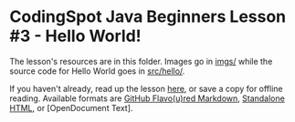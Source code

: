 CodingSpot Java Beginners Lesson #3 - Hello World!
=

The lesson's resources are in this folder. Images go in [imgs/](https://github.com/CodingSpot/Java-Beginners/tree/master/lesson3/imgs) while the source code for Hello World goes in [src/hello/](https://github.com/CodingSpot/Java-Beginners/tree/master/lesson3/src/hello).

If you haven't already, read up the lesson [here](http://www.codingspot.net/forum/discussion/8/java-beginners-3), or save a copy for offline reading. Available formats are [GitHub Flavo(u)red Markdown](https://github.com/CodingSpot/Java-Beginners/tree/master/lesson3/offline/lesson3-gfm.md), [Standalone HTML](https://github.com/CodingSpot/Java-Beginners/tree/master/lesson3/offline/lesson3-html.html), or [OpenDocument Text].
